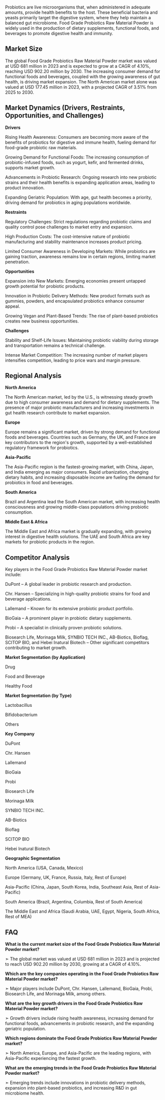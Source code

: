 Probiotics are live microorganisms that, when administered in adequate amounts, provide health benefits to the host. These beneficial bacteria and yeasts primarily target the digestive system, where they help maintain a balanced gut microbiome. Food Grade Probiotics Raw Material Powder is widely used in the production of dietary supplements, functional foods, and beverages to promote digestive health and immunity.

## Market Size

The global Food Grade Probiotics Raw Material Powder market was valued at USD 681 million in 2023 and is expected to grow at a CAGR of 4.10%, reaching USD 902.20 million by 2030. The increasing consumer demand for functional foods and beverages, coupled with the growing awareness of gut health, is driving market expansion. The North American market alone was valued at USD 177.45 million in 2023, with a projected CAGR of 3.51% from 2025 to 2030.

## Market Dynamics (Drivers, Restraints, Opportunities, and Challenges)

**Drivers**

Rising Health Awareness: Consumers are becoming more aware of the benefits of probiotics for digestive and immune health, fueling demand for food-grade probiotic raw materials.

Growing Demand for Functional Foods: The increasing consumption of probiotic-infused foods, such as yogurt, kefir, and fermented drinks, supports market growth.

Advancements in Probiotic Research: Ongoing research into new probiotic strains and their health benefits is expanding application areas, leading to product innovation.

Expanding Geriatric Population: With age, gut health becomes a priority, driving demand for probiotics in aging populations worldwide.

**Restraints**

Regulatory Challenges: Strict regulations regarding probiotic claims and quality control pose challenges to market entry and expansion.

High Production Costs: The cost-intensive nature of probiotic manufacturing and stability maintenance increases product pricing.

Limited Consumer Awareness in Developing Markets: While probiotics are gaining traction, awareness remains low in certain regions, limiting market penetration.

**Opportunities**

Expansion into New Markets: Emerging economies present untapped growth potential for probiotic products.

Innovation in Probiotic Delivery Methods: New product formats such as gummies, powders, and encapsulated probiotics enhance consumer appeal.

Growing Vegan and Plant-Based Trends: The rise of plant-based probiotics creates new business opportunities.

**Challenges**

Stability and Shelf-Life Issues: Maintaining probiotic viability during storage and transportation remains a technical challenge.

Intense Market Competition: The increasing number of market players intensifies competition, leading to price wars and margin pressure.

## Regional Analysis

**North America**

The North American market, led by the U.S., is witnessing steady growth due to high consumer awareness and demand for dietary supplements. The presence of major probiotic manufacturers and increasing investments in gut health research contribute to market expansion.

**Europe**

Europe remains a significant market, driven by strong demand for functional foods and beverages. Countries such as Germany, the UK, and France are key contributors to the region's growth, supported by a well-established regulatory framework for probiotics.

**Asia-Pacific**

The Asia-Pacific region is the fastest-growing market, with China, Japan, and India emerging as major consumers. Rapid urbanization, changing dietary habits, and increasing disposable income are fueling the demand for probiotics in food and beverages.

**South America**

Brazil and Argentina lead the South American market, with increasing health consciousness and growing middle-class populations driving probiotic consumption.

**Middle East & Africa**

The Middle East and Africa market is gradually expanding, with growing interest in digestive health solutions. The UAE and South Africa are key markets for probiotic products in the region.

## Competitor Analysis

Key players in the Food Grade Probiotics Raw Material Powder market include:

DuPont – A global leader in probiotic research and production.

Chr. Hansen – Specializing in high-quality probiotic strains for food and beverage applications.

Lallemand – Known for its extensive probiotic product portfolio.

BioGaia – A prominent player in probiotic dietary supplements.

Probi – A specialist in clinically proven probiotic solutions.

Biosearch Life, Morinaga Milk, SYNBIO TECH INC., AB-Biotics, Bioflag, SCITOP BIO, and Hebei Inatural Biotech – Other significant competitors contributing to market growth.

**Market Segmentation (by Application)**

Drug

Food and Beverage

Healthy Food

**Market Segmentation (by Type)**

Lactobacillus

Bifidobacterium

Others

**Key Company**

DuPont

Chr. Hansen

Lallemand

BioGaia

Probi

Biosearch Life

Morinaga Milk

SYNBIO TECH INC.

AB-Biotics

Bioflag

SCITOP BIO

Hebei Inatural Biotech

**Geographic Segmentation**

North America (USA, Canada, Mexico)

Europe (Germany, UK, France, Russia, Italy, Rest of Europe)

Asia-Pacific (China, Japan, South Korea, India, Southeast Asia, Rest of Asia-Pacific)

South America (Brazil, Argentina, Columbia, Rest of South America)

The Middle East and Africa (Saudi Arabia, UAE, Egypt, Nigeria, South Africa, Rest of MEA)

## FAQ 

**What is the current market size of the Food Grade Probiotics Raw Material Powder market?**

➣ The global market was valued at USD 681 million in 2023 and is projected to reach USD 902.20 million by 2030, growing at a CAGR of 4.10%.

**Which are the key companies operating in the Food Grade Probiotics Raw Material Powder market?**

➣ Major players include DuPont, Chr. Hansen, Lallemand, BioGaia, Probi, Biosearch Life, and Morinaga Milk, among others.

**What are the key growth drivers in the Food Grade Probiotics Raw Material Powder market?**

➣ Growth drivers include rising health awareness, increasing demand for functional foods, advancements in probiotic research, and the expanding geriatric population.

**Which regions dominate the Food Grade Probiotics Raw Material Powder market?**

➣ North America, Europe, and Asia-Pacific are the leading regions, with Asia-Pacific experiencing the fastest growth.

**What are the emerging trends in the Food Grade Probiotics Raw Material Powder market?**

➣ Emerging trends include innovations in probiotic delivery methods, expansion into plant-based probiotics, and increasing R&D in gut microbiome health.
